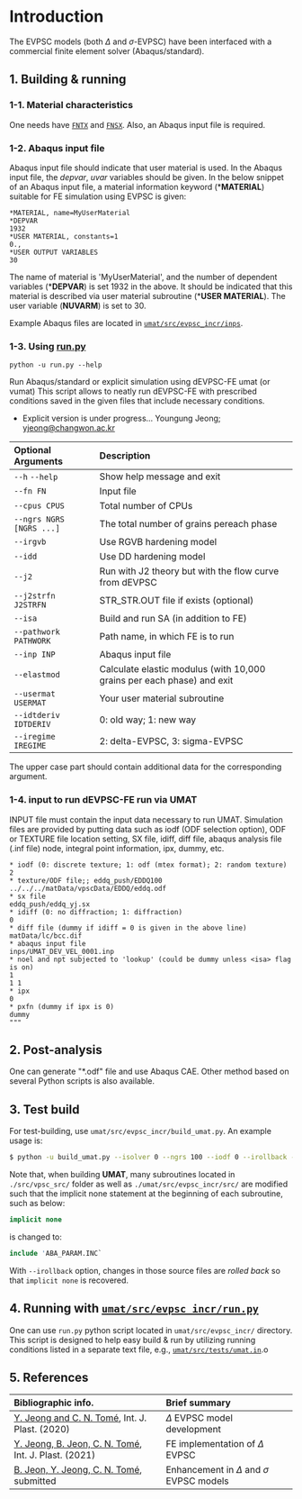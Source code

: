 # Introduction
The EVPSC models (both $\Delta$ and $\sigma$-EVPSC) have been interfaced with a commercial finite element solver (Abaqus/standard).

## 1. Building & running
### 1-1. Material characteristics
One needs have [```FNTX```](texture_file.md) and [```FNSX```](single_crystal_file.md).
Also, an Abaqus input file is required.

### 1-2. Abaqus input file
Abaqus input file should indicate that user material is used.
In the Abaqus input file, the *depvar*, *uvar* variables should be given.
In the below snippet of an Abaqus input file, a material information keyword (***MATERIAL**) suitable for FE simulation using EVPSC is given:
```text
*MATERIAL, name=MyUserMaterial
*DEPVAR
1932
*USER MATERIAL, constants=1
0.,
*USER OUTPUT VARIABLES
30
```
The name of material is 'MyUserMaterial', and the number of dependent variables (***DEPVAR**) is set 1932 in the above.
It should be indicated that this material is described via user material subroutine (***USER MATERIAL**).
The user variable (**NUVARM**) is set to 30.

Example Abaqus files are located in [```umat/src/evpsc_incr/inps```](../umat/src/evpsc_incr/inps).

### 1-3. Using [run.py](../umat/src/evpsc_incr/run.py)
```
python -u run.py --help
```
Run Abaqus/standard or explicit simulation using dEVPSC-FE umat (or vumat)
This script allows to neatly run dEVPSC-FE with prescribed conditions saved in the given files that include necessary conditions.
 - Explicit version is under progress...
          Youngung Jeong; yjeong@changwon.ac.kr

| Optional Arguments       | Description                                                             |
|:-------------------------|:------------------------------------------------------------------------|
| `--h` `--help`           | Show help message and exit                                              |
| `--fn FN`                | Input file                                                              |
| `--cpus CPUS`            | Total number of CPUs                                                    |
| `--ngrs NGRS [NGRS ...]` | The total number of grains pereach phase                                |
| `--irgvb`                | Use RGVB hardening model                                                |
| `--idd`                  | Use DD hardening model                                                  |
| `--j2`                   | Run with J2 theory but with the flow curve from dEVPSC                  |
| `--j2strfn J2STRFN`      | STR_STR.OUT file if exists (optional)                                   |
| `--isa`                  | Build and run SA (in addition to FE)                                    |
| `--pathwork PATHWORK`    | Path name, in which FE is to run                                        |
| `--inp INP`              | Abaqus input file                                                       |
| `--elastmod`             | Calculate elastic modulus (with 10,000 grains per each phase) and exit  |
| `--usermat USERMAT`      | Your user material subroutine                                           |
| `--idtderiv IDTDERIV`    | 0: old way; 1: new way                                                  |
| `--iregime IREGIME`      | 2: delta-EVPSC, 3: sigma-EVPSC                                          |
The upper case part should contain additional data for the corresponding argument.

### 1-4. input to run dEVPSC-FE run via UMAT
 INPUT file must contain the input data necessary to run UMAT. Simulation files are provided by putting data such as iodf (ODF selection option), ODF or TEXTURE file location setting, SX file, idiff, diff file, abaqus analysis file (.inf file) node, integral point information, ipx, dummy, etc.

```text
* iodf (0: discrete texture; 1: odf (mtex format); 2: random texture)
2
* texture/ODF file;; eddq_push/EDDQ100
../../../matData/vpscData/EDDQ/eddq.odf
* sx file
eddq_push/eddq_yj.sx
* idiff (0: no diffraction; 1: diffraction)
0
* diff file (dummy if idiff = 0 is given in the above line)
matData/lc/bcc.dif
* abaqus input file
inps/UMAT_DEV_VEL_0001.inp
* noel and npt subjected to 'lookup' (could be dummy unless <isa> flag is on)
1
1 1
* ipx
0
* pxfn (dummy if ipx is 0)
dummy
"""
```


## 2. Post-analysis
One can generate "*.odf" file and use Abaqus CAE.
Other method based on several Python scripts is also available.

## 3. Test build
For test-building, use ```umat/src/evpsc_incr/build_umat.py```.
An example usage is:
```sh
$ python -u build_umat.py --isolver 0 --ngrs 100 --iodf 0 --irollback --idtderiv 0 --iregime 2
```
Note that, when building **UMAT**, many subroutines located in ```./src/vpsc_src/``` folder as well as ```./umat/src/evpsc_incr/src/``` are modified such that the implicit none statement at the beginning of each subroutine, such as below:
```fortran
implicit none
```
is changed to:
```fortran
include 'ABA_PARAM.INC`
```
With ```--irollback``` option, changes in those source files are _rolled back_ so that ```implicit none``` is recovered.

## 4. Running with [```umat/src/evpsc_incr/run.py```](../umat/src/evpsc_incr/run.py)
One can use ```run.py``` python script located in ```umat/src/evpsc_incr/``` directory.
This script is designed to help easy build & run by utilizing running conditions listed in a separate text file, e.g., [```umat/src/tests/umat.in```](../umat/src/evpsc_incr/tests/umat.in).o

## 5. References

| Bibliographic info.                                                                                  |  Brief summary                                   |
|:-----------------------------------------------------------------------------------------------------|:-------------------------------------------------|
| [Y. Jeong and C. N. Tomé](https://doi.org/10.1016/j.ijplas.2020.102812), Int. J. Plast. (2020)       | $\Delta$ EVPSC model development                 |
| [Y. Jeong, B. Jeon, C. N. Tomé](https://doi.org/10.1016/j.ijplas.2021.103110), Int. J. Plast. (2021) | FE implementation of $\Delta$ EVPSC              |
| [B. Jeon, Y. Jeong, C. N. Tomé](https://dx.doi.org/10.2139/ssrn.4969819), submitted                  | Enhancement in $\Delta$ and $\sigma$ EVPSC models|

